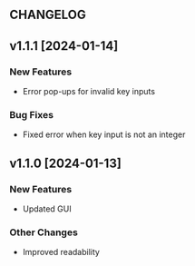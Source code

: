 ## CHANGELOG

## v1.1.1 [2024-01-14]
### New Features
- Error pop-ups for invalid key inputs

### Bug Fixes
- Fixed error when key input is not an integer

## v1.1.0 [2024-01-13]
### New Features
- Updated GUI

### Other Changes
- Improved readability